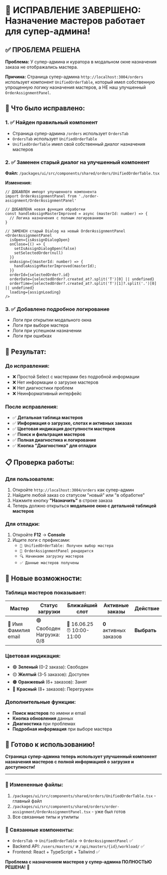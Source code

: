 # 🎉 ИСПРАВЛЕНИЕ ЗАВЕРШЕНО: Назначение мастеров работает для супер-админа!

## ✅ **ПРОБЛЕМА РЕШЕНА**

**Проблема:** У супер-админа и куратора в модальном окне назначения заказа не отображались мастера.

**Причина:** Страница супер-админа `http://localhost:3004/orders` использует компонент `UnifiedOrderTable`, который имел собственную упрощенную логику назначения мастеров, а НЕ наш улучшенный `OrderAssignmentPanel`.

## 🔧 **Что было исправлено:**

### 1. ✅ Найден правильный компонент
- Страница супер-админа `/orders` использует `OrdersTab`
- `OrdersTab` использует `UnifiedOrderTable` 
- `UnifiedOrderTable` имел свой собственный диалог назначения мастеров

### 2. ✅ Заменен старый диалог на улучшенный компонент
**Файл:** `/packages/ui/src/components/shared/orders/UnifiedOrderTable.tsx`

**Изменения:**
```tsx
// ДОБАВЛЕН импорт улучшенного компонента
import OrderAssignmentPanel from './order-assignment/OrderAssignmentPanel'

// ДОБАВЛЕНА новая функция обработки
const handleAssignMasterImproved = async (masterId: number) => {
  // Логика назначения с полным логированием
}

// ЗАМЕНЕН старый Dialog на новый OrderAssignmentPanel
<OrderAssignmentPanel
  isOpen={isAssignDialogOpen}
  onClose={() => {
    setIsAssignDialogOpen(false)
    setSelectedOrder(null)
  }}
  onAssign={(masterId: number) => {
    handleAssignMasterImproved(masterId);
  }}
  orderId={selectedOrder?.id}
  orderDate={selectedOrder?.created_at?.split('T')[0] || undefined}
  orderTime={selectedOrder?.created_at?.split('T')[1]?.split('.')[0] || undefined}
  loading={assignLoading}
/>
```

### 3. ✅ Добавлено подробное логирование
- Логи при открытии модального окна
- Логи при выборе мастера
- Логи при успешном назначении
- Логи при ошибках

## 🎯 **Результат:**

### До исправления:
- ❌ Простой Select с мастерами без подробной информации
- ❌ Нет информации о загрузке мастеров
- ❌ Нет диагностики проблем
- ❌ Неинформативный интерфейс

### После исправления:
- ✅ **Детальная таблица мастеров**
- ✅ **Информация о загрузке, слотах и активных заказах**
- ✅ **Цветовая индикация доступности мастеров**
- ✅ **Поиск и фильтрация мастеров**
- ✅ **Полная диагностика и логирование**
- ✅ **Кнопка "Диагностика" для отладки**

## 📋 **Проверка работы:**

### Для пользователя:
1. Откройте `http://localhost:3004/orders` как супер-админ
2. Найдите любой заказ со статусом "новый" или "в обработке"  
3. Нажмите кнопку **"Назначить"** в строке заказа
4. Теперь должно открыться **модальное окно с детальной таблицей мастеров**

### Для отладки:
1. Откройте **F12** → **Console**
2. Ищите логи с префиксами:
   - `🔧 UnifiedOrderTable: Получен выбор мастера`
   - `🎨 OrderAssignmentPanel рендерится`
   - `🔍 Начинаем загрузку мастеров`
   - `✅ Данные мастеров получены`

## 🌟 **Новые возможности:**

### Таблица мастеров показывает:
| Мастер | Статус загрузки | Ближайший слот | Активные заказы | Действие |
|--------|-----------------|----------------|-----------------|----------|
| 👤 Имя Фамилия<br>email | 🟢 Свободен<br>Нагрузка: 0/8 | 📅 16.06.25<br>⏰ 10:00-11:00 | **0**<br>активных заказов | **Выбрать** |

### Цветовая индикация:
- 🟢 **Зеленый** (0-2 заказа): Свободен
- 🟡 **Желтый** (3-5 заказов): Доступен  
- 🟠 **Оранжевый** (6+ заказов): Занят
- 🔴 **Красный** (8+ заказов): Перегружен

### Дополнительные функции:
- **Поиск мастеров** по имени и email
- **Кнопка обновления** данных
- **Диагностика** при проблемах
- **Подробная информация** при выборе мастера

## 🚀 **Готово к использованию!**

**Страница супер-админа теперь использует улучшенный компонент назначения мастеров с полной информацией о загрузке и доступности!**

---

### 📁 Измененные файлы:
1. `/packages/ui/src/components/shared/orders/UnifiedOrderTable.tsx` - главный файл
2. `/packages/ui/src/components/shared/orders/order-assignment/OrderAssignmentPanel.tsx` - уже был готов
3. Все связанные типы и утилиты

### 🔗 Связанные компоненты:
- `OrdersTab` → `UnifiedOrderTable` → `OrderAssignmentPanel` ✅
- Backend API: `/users/masters/` и `/api/masters/{id}/workload/` ✅
- Frontend: React + TypeScript + Tailwind ✅

**Проблема с назначением мастеров у супер-админа ПОЛНОСТЬЮ РЕШЕНА!** 🎉
